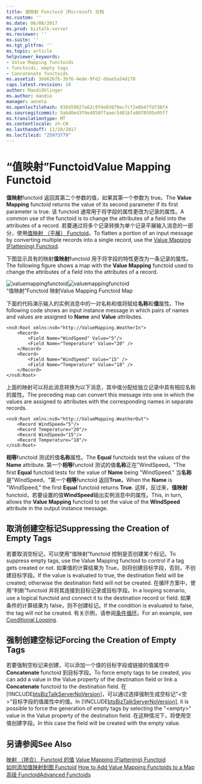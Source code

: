 ```yaml
---
title: 值映射 Functoid |Microsoft 文档
ms.custom: ''
ms.date: 06/08/2017
ms.prod: biztalk-server
ms.reviewer: ''
ms.suite: ''
ms.tgt_pltfrm: ''
ms.topic: article
helpviewer_keywords:
- Value Mapping functoids
- functoids, empty tags
- Concatenate functoids
ms.assetid: 3dd626fb-3bf6-4ede-9fd2-ddae5a54d178
caps.latest.revision: 10
author: MandiOhlinger
ms.author: mandia
manager: anneta
ms.openlocfilehash: 038d59827a62c9f4e83879ec7cf2e0b47fd738f4
ms.sourcegitcommit: 5abd0ed3f9e4858ffaaec5481bfa8878595e95f7
ms.translationtype: MT
ms.contentlocale: zh-CN
ms.lasthandoff: 11/28/2017
ms.locfileid: "25973779"
---
```

# <a name="value-mapping-functoid"></a><span data-ttu-id="f96dc-102">“值映射”Functoid</span><span class="sxs-lookup"><span data-stu-id="f96dc-102">Value Mapping Functoid</span></span>
<span data-ttu-id="f96dc-103">**值映射**functoid 返回其第二个参数的值，如果其第一个参数为 true。</span><span class="sxs-lookup"><span data-stu-id="f96dc-103">The **Value Mapping** functoid returns the value of its second parameter if its first parameter is true.</span></span> <span data-ttu-id="f96dc-104">该 functoid 通常用于将字段的属性更改为记录的属性。</span><span class="sxs-lookup"><span data-stu-id="f96dc-104">A common use of the functoid is to change the attributes of a field into the attributes of a record.</span></span> <span data-ttu-id="f96dc-105">若要通过将多个记录转换为单个记录平展输入消息的一部分，使用[值映射 （平展） Functoid](../core/value-mapping-flattening-functoid.md)。</span><span class="sxs-lookup"><span data-stu-id="f96dc-105">To flatten a portion of an input message by converting multiple records into a single record, use the [Value Mapping (Flattening) Functoid](../core/value-mapping-flattening-functoid.md).</span></span>  
  
 <span data-ttu-id="f96dc-106">下图显示具有的映射**值映射**functoid 用于将字段的特性更改为一条记录的属性。</span><span class="sxs-lookup"><span data-stu-id="f96dc-106">The following figure shows a map with the **Value Mapping** functoid used to change the attributes of a field into the attributes of a record.</span></span>  
  
 <span data-ttu-id="f96dc-107">![](../core/media/valuemappingfunctoid.gif "valuemappingfunctoid")</span><span class="sxs-lookup"><span data-stu-id="f96dc-107">![](../core/media/valuemappingfunctoid.gif "valuemappingfunctoid")</span></span>  
<span data-ttu-id="f96dc-108">“值映射”Functoid 映射</span><span class="sxs-lookup"><span data-stu-id="f96dc-108">Value Mapping Functoid Map</span></span>  
  
 <span data-ttu-id="f96dc-109">下面的代码演示输入的实例消息中的一对名称和值将赋给**名称**和**值**属性。</span><span class="sxs-lookup"><span data-stu-id="f96dc-109">The following code shows an input instance message in which pairs of names and values are assigned to **Name** and **Value** attributes.</span></span>  
  
```  
<ns0:Root xmlns:ns0="http://ValueMapping.WeatherIn">  
    <Record>  
        <Field Name="WindSpeed" Value="5"/>   
        <Field Name="Temperature" Value="20" />  
    </Record>  
    <Record>  
        <Field Name="WindSpeed" Value="15" />  
        <Field Name="Temperature" Value="18" />  
    </Record>  
</ns0:Root>  
```  
  
 <span data-ttu-id="f96dc-110">上面的映射可以将此消息转换为以下消息，其中值分配给独立记录中具有相应名称的属性。</span><span class="sxs-lookup"><span data-stu-id="f96dc-110">The preceding map can convert this message into one in which the values are assigned to attributes with the corresponding names in separate records.</span></span>  
  
```  
<ns0:Root xmlns:ns0="http://ValueMapping.WeatherOut">  
    <Record WindSpeed="5"/>  
    <Record Temperature="20"/>  
    <Record WindSpeed="15"/>  
    <Record Temperature="18"/>  
</ns0:Root>  
```  
  
 <span data-ttu-id="f96dc-111">**相等**functoid 测试的值**名称**属性。</span><span class="sxs-lookup"><span data-stu-id="f96dc-111">The **Equal** functoids test the values of the **Name** attribute.</span></span> <span data-ttu-id="f96dc-112">第一个**相等**functoid 测试的值**名称**正在"WindSpeed。"</span><span class="sxs-lookup"><span data-stu-id="f96dc-112">The first **Equal** functoid tests for the value of **Name** being "WindSpeed."</span></span> <span data-ttu-id="f96dc-113">当**名称**是"WindSpeed，"第一个**相等**functoid 返回**True**。</span><span class="sxs-lookup"><span data-stu-id="f96dc-113">When the **Name** is "WindSpeed," the first **Equal** functoid returns **True**.</span></span> <span data-ttu-id="f96dc-114">这样，反过来，**值映射**functoid，若要设置的值**WindSpeed**输出实例消息中的属性。</span><span class="sxs-lookup"><span data-stu-id="f96dc-114">This, in turn, allows the **Value Mapping** functoid to set the value of the **WindSpeed** attribute in the output instance message.</span></span>  
  
## <a name="suppressing-the-creation-of-empty-tags"></a><span data-ttu-id="f96dc-115">取消创建空标记</span><span class="sxs-lookup"><span data-stu-id="f96dc-115">Suppressing the Creation of Empty Tags</span></span>  
 <span data-ttu-id="f96dc-116">若要取消空标记，可以使用“值映射”functoid 控制是否创建某个标记。</span><span class="sxs-lookup"><span data-stu-id="f96dc-116">To suppress empty tags, use the Value Mapping functoid to control if a tag gets created or not.</span></span> <span data-ttu-id="f96dc-117">如果值的计算结果为 True，则将创建目标字段，否则，不创建目标字段。</span><span class="sxs-lookup"><span data-stu-id="f96dc-117">If the value is evaluated to true, the destination field will be created; otherwise the destination field will not be created.</span></span> <span data-ttu-id="f96dc-118">在循环方案中，使用“判断”functoid 并将其连接到目标记录或目标字段。</span><span class="sxs-lookup"><span data-stu-id="f96dc-118">In a looping scenario, use a logical functoid and connect it to the destination record or field.</span></span> <span data-ttu-id="f96dc-119">如果条件的计算结果为 false，则不创建标记。</span><span class="sxs-lookup"><span data-stu-id="f96dc-119">If the condition is evaluated to false, the tag will not be created.</span></span> <span data-ttu-id="f96dc-120">有关示例，请参阅[条件循环](../core/conditional-looping.md)。</span><span class="sxs-lookup"><span data-stu-id="f96dc-120">For an example, see [Conditional Looping](../core/conditional-looping.md).</span></span>  
  
## <a name="forcing-the-creation-of-empty-tags"></a><span data-ttu-id="f96dc-121">强制创建空标记</span><span class="sxs-lookup"><span data-stu-id="f96dc-121">Forcing the Creation of Empty Tags</span></span>  
 <span data-ttu-id="f96dc-122">若要强制空标记来创建，可以添加一个值的目标字段或链接的值属性中**Concatenate** functoid 到目标字段。</span><span class="sxs-lookup"><span data-stu-id="f96dc-122">To force empty tags to be created, you can add a value in the Value property of the destination field or link a **Concatenate** functoid to the destination field.</span></span>  <span data-ttu-id="f96dc-123">在[!INCLUDE[btsBizTalkServerNoVersion](../includes/btsbiztalkservernoversion-md.md)]，可以通过选择强制生成空标记"\<空\>"目标字段的值属性中的值。</span><span class="sxs-lookup"><span data-stu-id="f96dc-123">In [!INCLUDE[btsBizTalkServerNoVersion](../includes/btsbiztalkservernoversion-md.md)], it is possible to force the generation of empty tags by selecting the "\<empty\>" value in the Value property of the destination field.</span></span> <span data-ttu-id="f96dc-124">在这种情况下，将使用空值创建字段。</span><span class="sxs-lookup"><span data-stu-id="f96dc-124">In this case the field will be created with the empty value.</span></span>  
  
## <a name="see-also"></a><span data-ttu-id="f96dc-125">另请参阅</span><span class="sxs-lookup"><span data-stu-id="f96dc-125">See Also</span></span>  
 <span data-ttu-id="f96dc-126">[映射 （拼合） Functoid 的值](../core/value-mapping-flattening-functoid.md) </span><span class="sxs-lookup"><span data-stu-id="f96dc-126">[Value Mapping (Flattening) Functoid](../core/value-mapping-flattening-functoid.md) </span></span>  
 <span data-ttu-id="f96dc-127">[如何添加值映射到图 Functoid](../core/how-to-add-value-mapping-functoids-to-a-map.md) </span><span class="sxs-lookup"><span data-stu-id="f96dc-127">[How to Add Value Mapping Functoids to a Map](../core/how-to-add-value-mapping-functoids-to-a-map.md) </span></span>  
 [<span data-ttu-id="f96dc-128">高级 Functoid</span><span class="sxs-lookup"><span data-stu-id="f96dc-128">Advanced Functoids</span></span>](../core/advanced-functoids.md)